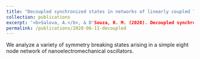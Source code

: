 ```yaml
---
title: "Decoupled synchronized states in networks of linearly coupled limit cycle oscillators"
collection: publications
excerpt: '<b>Salova, A.</b>, & D'Souza, R. M. (2020). Decoupled synchronized states in networks of linearly coupled limit cycle oscillators. <i>arXiv preprint arXiv:2006.06163</i>.'
permalink: /publications/2020-06-11-decoupled
---
```


We analyze a variety of symmetry breaking states arising in a simple eight node network of nanoelectromechanical oscillators.

